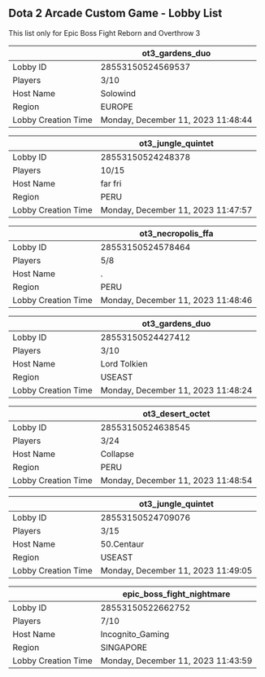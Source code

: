 ## Dota 2 Arcade Custom Game - Lobby List

This list only for Epic Boss Fight Reborn and Overthrow 3

|  | ot3_gardens_duo |
| ------ | ------ |
| Lobby ID | 28553150524569537 |
| Players | 3/10 |
| Host Name | Solowind |
| Region | EUROPE |
| Lobby Creation Time | Monday, December 11, 2023 11:48:44 |


|  | ot3_jungle_quintet |
| ------ | ------ |
| Lobby ID | 28553150524248378 |
| Players | 10/15 |
| Host Name | far fri |
| Region | PERU |
| Lobby Creation Time | Monday, December 11, 2023 11:47:57 |


|  | ot3_necropolis_ffa |
| ------ | ------ |
| Lobby ID | 28553150524578464 |
| Players | 5/8 |
| Host Name | . |
| Region | PERU |
| Lobby Creation Time | Monday, December 11, 2023 11:48:46 |


|  | ot3_gardens_duo |
| ------ | ------ |
| Lobby ID | 28553150524427412 |
| Players | 3/10 |
| Host Name | Lord Tolkien |
| Region | USEAST |
| Lobby Creation Time | Monday, December 11, 2023 11:48:24 |


|  | ot3_desert_octet |
| ------ | ------ |
| Lobby ID | 28553150524638545 |
| Players | 3/24 |
| Host Name | Collapse |
| Region | PERU |
| Lobby Creation Time | Monday, December 11, 2023 11:48:54 |


|  | ot3_jungle_quintet |
| ------ | ------ |
| Lobby ID | 28553150524709076 |
| Players | 3/15 |
| Host Name | 50.Centaur |
| Region | USEAST |
| Lobby Creation Time | Monday, December 11, 2023 11:49:05 |


|  | epic_boss_fight_nightmare |
| ------ | ------ |
| Lobby ID | 28553150522662752 |
| Players | 7/10 |
| Host Name | Incognito_Gaming |
| Region | SINGAPORE |
| Lobby Creation Time | Monday, December 11, 2023 11:43:59 |


